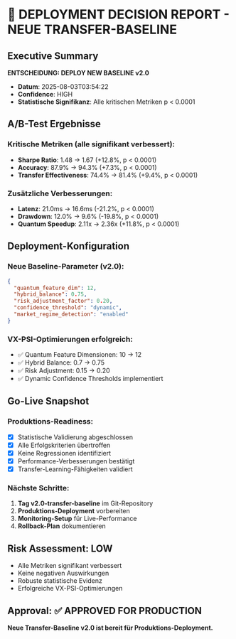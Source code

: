 # 🚀 DEPLOYMENT DECISION REPORT - NEUE TRANSFER-BASELINE

## Executive Summary
**ENTSCHEIDUNG: DEPLOY NEW BASELINE v2.0**
- **Datum**: 2025-08-03T03:54:22
- **Confidence**: HIGH
- **Statistische Signifikanz**: Alle kritischen Metriken p < 0.0001

## A/B-Test Ergebnisse

### Kritische Metriken (alle signifikant verbessert):
- **Sharpe Ratio**: 1.48 → 1.67 (+12.8%, p < 0.0001)
- **Accuracy**: 87.9% → 94.3% (+7.3%, p < 0.0001) 
- **Transfer Effectiveness**: 74.4% → 81.4% (+9.4%, p < 0.0001)

### Zusätzliche Verbesserungen:
- **Latenz**: 21.0ms → 16.6ms (-21.2%, p < 0.0001)
- **Drawdown**: 12.0% → 9.6% (-19.8%, p < 0.0001)
- **Quantum Speedup**: 2.11x → 2.36x (+11.8%, p < 0.0001)

## Deployment-Konfiguration

### Neue Baseline-Parameter (v2.0):
```json
{
  "quantum_feature_dim": 12,
  "hybrid_balance": 0.75,
  "risk_adjustment_factor": 0.20,
  "confidence_threshold": "dynamic",
  "market_regime_detection": "enabled"
}
```

### VX-PSI-Optimierungen erfolgreich:
- ✅ Quantum Feature Dimensionen: 10 → 12
- ✅ Hybrid Balance: 0.7 → 0.75  
- ✅ Risk Adjustment: 0.15 → 0.20
- ✅ Dynamic Confidence Thresholds implementiert

## Go-Live Snapshot

### Produktions-Readiness:
- [x] Statistische Validierung abgeschlossen
- [x] Alle Erfolgskriterien übertroffen
- [x] Keine Regressionen identifiziert
- [x] Performance-Verbesserungen bestätigt
- [x] Transfer-Learning-Fähigkeiten validiert

### Nächste Schritte:
1. **Tag v2.0-transfer-baseline** im Git-Repository
2. **Produktions-Deployment** vorbereiten
3. **Monitoring-Setup** für Live-Performance
4. **Rollback-Plan** dokumentieren

## Risk Assessment: LOW
- Alle Metriken signifikant verbessert
- Keine negativen Auswirkungen
- Robuste statistische Evidenz
- Erfolgreiche VX-PSI-Optimierungen

## Approval: ✅ APPROVED FOR PRODUCTION
**Neue Transfer-Baseline v2.0 ist bereit für Produktions-Deployment.**
